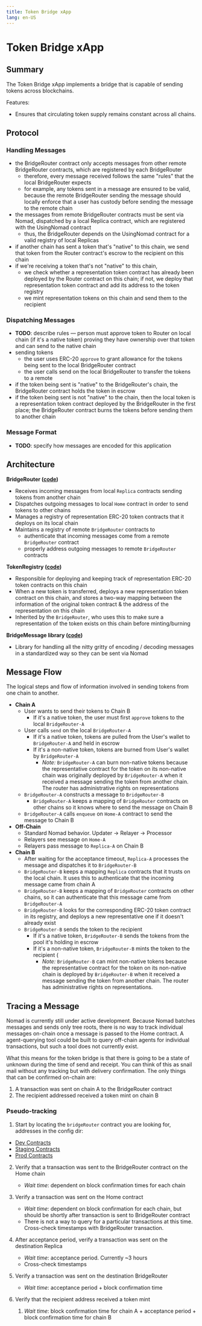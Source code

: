 ```yaml
---
title: Token Bridge xApp
lang: en-US
---
```


# Token Bridge xApp 

## Summary

The Token Bridge xApp implements a bridge that is capable of sending tokens across blockchains.

Features:

- Ensures that circulating token supply remains constant across all chains.

## Protocol

### Handling Messages

- the BridgeRouter contract only accepts messages from other remote BridgeRouter contracts, which are registered by each BridgeRouter
  - therefore, every message received follows the same "rules" that the local BridgeRouter expects
  - for example, any tokens sent in a message are ensured to be valid, because the remote BridgeRouter sending the message should locally enforce that a user has custody before sending the message to the remote chain
- the messages from remote BridgeRouter contracts must be sent via Nomad, dispatched by a local Replica contract, which are registered with the UsingNomad contract
  - thus, the BridgeRouter depends on the UsingNomad contract for a valid registry of local Replicas
- if another chain has sent a token that's "native" to this chain, we send that token from the Router contract's escrow to the recipient on this chain
- if we're receiving a token that's not "native" to this chain,
  - we check whether a representation token contract has already been deployed by the Router contract on this chain; if not, we deploy that representation token contract and add its address to the token registry
  - we mint representation tokens on this chain and send them to the recipient

### Dispatching Messages

- **TODO**: describe rules — person must approve token to Router on local chain (if it's a native token) proving they have ownership over that token and can send to the native chain
- sending tokens
  - the user uses ERC-20 `approve` to grant allowance for the tokens being sent to the local BridgeRouter contract
  - the user calls send on the local BridgeRouter to transfer the tokens to a remote
- if the token being sent is "native" to the BridgeRouter's chain, the BridgeRouter contract holds the token in escrow
- if the token being sent is not "native" to the chain, then the local token is a representation token contract deployed by the BridgeRouter in the first place; the BridgeRouter contract burns the tokens before sending them to another chain

### Message Format

- **TODO**: specify how messages are encoded for this application

## Architecture

**BridgeRouter ([code](https://github.com/nomad-xyz/nomad-monorepo/blob/main/solidity/nomad-xapps/contracts/bridge/BridgeRouter.sol))**

- Receives incoming messages from local `Replica` contracts sending tokens from another chain
- Dispatches outgoing messages to local `Home` contract in order to send tokens to other chains
- Manages a registry of representation ERC-20 token contracts that it deploys on its local chain
- Maintains a registry of remote `BridgeRouter` contracts to
  - authenticate that incoming messages come from a remote `BridgeRouter` contract
  - properly address outgoing messages to remote `BridgeRouter` contracts

**TokenRegistry ([code](https://github.com/nomad-xyz/nomad-monorepo/blob/main/solidity/nomad-xapps/contracts/bridge/TokenRegistry.sol))**

- Responsible for deploying and keeping track of representation ERC-20 token contracts on this chain
- When a new token is transferred, deploys a new representation token contract on this chain, and stores a two-way mapping between the information of the original token contract & the address of the representation on this chain
- Inherited by the `BridgeRouter`, who uses this to make sure a representation of the token exists on this chain before minting/burning

**BridgeMessage library ([code](https://github.com/nomad-xyz/nomad-monorepo/blob/main/solidity/nomad-xapps/contracts/bridge/BridgeMessage.sol))**

- Library for handling all the nitty gritty of encoding / decoding messages in a standardized way so they can be sent via Nomad

## Message Flow

The logical steps and flow of information involved in sending tokens from one chain to another.

- **Chain A**
  - User wants to send their tokens to Chain B
    - If it's a native token, the user must first `approve` tokens to the local `BridgeRouter-A`
  - User calls `send` on the local `BridgeRouter-A`
    - If it's a native token, tokens are pulled from the User's wallet to `BridgeRouter-A` and held in escrow
    - If it's a non-native token, tokens are burned from User's wallet by `BridgeRouter-A`
      - *Note:* `BridgeRouter-A` can burn non-native tokens because the representative contract for the token on its non-native chain was originally deployed by `BridgeRouter-A` when it received a message sending the token from another chain. The router has administrative rights on representations
  - `BridgeRouter-A` constructs a message to `BridgeRouter-B`
    - `BridgeRouter-A` keeps a mapping of `BridgeRouter` contracts on other chains so it knows where to send the message on Chain B
  - `BridgeRouter-A` calls `enqueue` on `Home-A` contract to send the message to Chain B
- **Off-Chain**
  - Standard Nomad behavior. Updater → Relayer → Processor
  - Relayers see message on `Home-A`
  - Relayers pass message to `Replica-A` on Chain B
- **Chain B**
  - After waiting for the acceptance timeout, `Replica-A` processes the message and dispatches it to `BridgeRouter-B`
  - `BridgeRouter-B` keeps a mapping `Replica` contracts that it trusts on the local chain. It uses this to authenticate that the incoming message came from chain A
  - `BridgeRouter-B` keeps a mapping of `BridgeRouter` contracts on other chains, so it can authenticate that this message came from `BridgeRouter-A`
  - `BridgeRouter-B` looks for the corresponding ERC-20 token contract in its registry, and deploys a new representative one if it doesn't already exist
  - `BridgeRouter-B` sends the token to the recipient
    - If it's a native token, `BridgeRouter-B` sends the tokens from the pool it's holding in escrow
    - If it's a non-native token, `BridgeRouter-B` mints the token to the recipient (
      - *Note:* `BridgeRouter-B` can mint non-native tokens because the representative contract for the token on its non-native chain is deployed by `BridgeRouter-B` when it received a message sending the token from another chain. The router has administrative rights on representations.


## Tracing a Message

Nomad is currently still under active development. Because Nomad batches messages and sends only tree roots, there is no way to track individual messages on-chain once a message is passed to the Home contract. A agent-querying tool could be built to query off-chain agents for individual transactions, but such a tool does not currently exist.

What this means for the token bridge is that there is going to be a state of unknown during the time of send and receipt. You can think of this as snail mail without any tracking but with delivery confirmation. The only things that can be confirmed on-chain are:

  1) A transaction was sent on chain A to the BridgeRouter contract
  2) The recipient addressed received a token mint on chain B


### Pseudo-tracking

1. Start by locating the `bridgeRouter` contract you are looking for, addresses in the config dir:

  * [Dev Contracts](https://github.com/nomad-xyz/nomad-monorepo/tree/main/rust/config/development)
  * [Staging Contracts](https://github.com/nomad-xyz/nomad-monorepo/tree/main/rust/config/staging)
  * [Prod Contracts](https://github.com/nomad-xyz/nomad-monorepo/tree/main/rust/config/mainnet)

2. Verify that a transaction was sent to the BridgeRouter contract on the Home chain
   * _Wait time_: dependent on block confirmation times for each chain

3. Verify a transaction was sent on the Home contract
   * _Wait time_: dependent on block confirmation for each chain, but should be shortly after transaction is sent to BridgeRouter contract
   * There is not a way to query for a particular transactions at this time. Cross-check timestamps with BridgeRouter transaction.

4. After acceptance period, verify a transaction was sent on the destination Replica
   * _Wait time_: acceptance period. Currently ~3 hours
   * Cross-check timestamps

5. Verify a transaction was sent on the destination BridgeRouter
   * _Wait time_: acceptance period + block confirmation time 

6. Verify that the recipient address received a token mint
   1. _Wait time_: block confirmation time for chain A + acceptance period + block confirmation time for chain B
